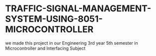 # TRAFFIC-SIGNAL-MANAGEMENT-SYSTEM-USING-8051-MICROCONTROLLER
 we made this project in our  Engineering 3rd year 5th semester in Microcontroller and Interfacing Subject
